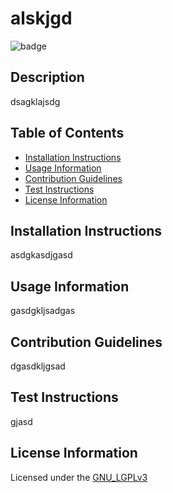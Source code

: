 # alskjgd

![badge](https://img.shields.io/badge/License-GNU_LGPLv3-brightgreen)    
## Description
dsagklajsdg

## Table of Contents
* [Installation Instructions](#installation-instructions)
* [Usage Information](#usage-information)
* [Contribution Guidelines](#contribution-guidelines)
* [Test Instructions](#test-instructions)
* [License Information](#license-information)

## Installation Instructions
asdgkasdjgasd

## Usage Information
gasdgkljsadgas

## Contribution Guidelines
dgasdkljgsad

## Test Instructions
gjasd

## License Information

Licensed under the [GNU_LGPLv3](LICENSE)